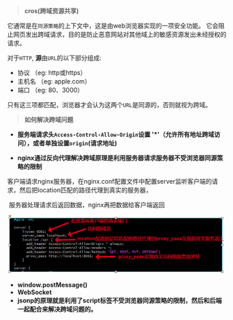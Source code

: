> **cros(跨域资源共享)**

它通常是在`同源策略`的上下文中，这是由web浏览器实现的一项安全功能。
它会阻止网页发出跨域请求，目的是防止恶意网站对其他域上的敏感资源发出未经授权的请求。

对于`HTTP`, **源**由`URL`的以下部分组成:

- 协议 （eg: http或https）
- 主机名 （eg: apple.com）
- 端口 （eg: 80、3000）

只有这三项都匹配，浏览器才会认为这两个`URL`是同源的，否则就视为跨域。



> **如何解决跨域问题**

- **服务端请求头`Access-Control-Allow-Origin`设置 '*'（允许所有地址跨域访问），或者单独设置`origin`(请求地址)**

  

- **nginx通过反向代理解决跨域原理是利用服务器请求服务器不受浏览器同源策略的限制**

​      客户端请求nginx服务器，在nginx.conf配置文件中配置server监听客户端的请求，然后把location匹配的路径代理到真实的服务器，

​      服务器处理请求后返回数据，nginx再把数据给客户端返回

![](https://github.com/ghostborn/Picture/blob/main/202409211449657.png?raw=true)



- **window.postMessage()**
- **WebSocket**
- **jsonp的原理就是利用了script标签不受浏览器同源策略的限制，然后和后端一起配合来解决跨域问题的。**

